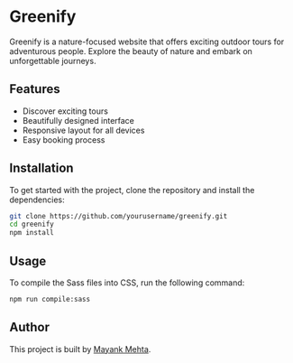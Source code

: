 # Greenify 

Greenify is a nature-focused website that offers exciting outdoor tours for adventurous people. Explore the beauty of nature and embark on unforgettable journeys.

## Features

- Discover exciting tours
- Beautifully designed interface
- Responsive layout for all devices
- Easy booking process

## Installation

To get started with the project, clone the repository and install the dependencies:

```bash
git clone https://github.com/yourusername/greenify.git
cd greenify
npm install

```
## Usage

To compile the Sass files into CSS, run the following command:

```bash
npm run compile:sass

```
## Author

This project is built by [Mayank Mehta](https://www.linkedin.com/in/mayank-mehta880/).
